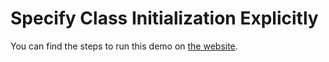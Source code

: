 # Specify Class Initialization Explicitly

You can find the steps to run this demo on [the website](https://www.graalvm.org/jdk25/reference-manual/native-image/guides/specify-class-initialization/).